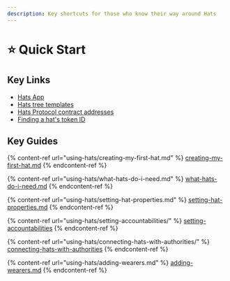 ```yaml
---
description: Key shortcuts for those who know their way around Hats
---
```


# ⭐ Quick Start

## **Key Links**

* [Hats App](https://app.hatsprotocol.xyz)
* [Hats tree templates](https://app.charmverse.io/hats-protocol/page-30981870825242197)
* [Hats Protocol contract addresses](using-hats/connecting-hats-with-authorities/hats-protocol-contract-addresses.md)
* [Finding a hat's token ID](using-hats/connecting-hats-with-authorities/finding-a-hats-token-id.md)

## **Key Guides**

{% content-ref url="using-hats/creating-my-first-hat.md" %}
[creating-my-first-hat.md](using-hats/creating-my-first-hat.md)
{% endcontent-ref %}

{% content-ref url="using-hats/what-hats-do-i-need.md" %}
[what-hats-do-i-need.md](using-hats/what-hats-do-i-need.md)
{% endcontent-ref %}

{% content-ref url="using-hats/setting-hat-properties.md" %}
[setting-hat-properties.md](using-hats/setting-hat-properties.md)
{% endcontent-ref %}

{% content-ref url="using-hats/setting-accountabilities/" %}
[setting-accountabilities](using-hats/setting-accountabilities/)
{% endcontent-ref %}

{% content-ref url="using-hats/connecting-hats-with-authorities/" %}
[connecting-hats-with-authorities](using-hats/connecting-hats-with-authorities/)
{% endcontent-ref %}

{% content-ref url="using-hats/adding-wearers.md" %}
[adding-wearers.md](using-hats/adding-wearers.md)
{% endcontent-ref %}
